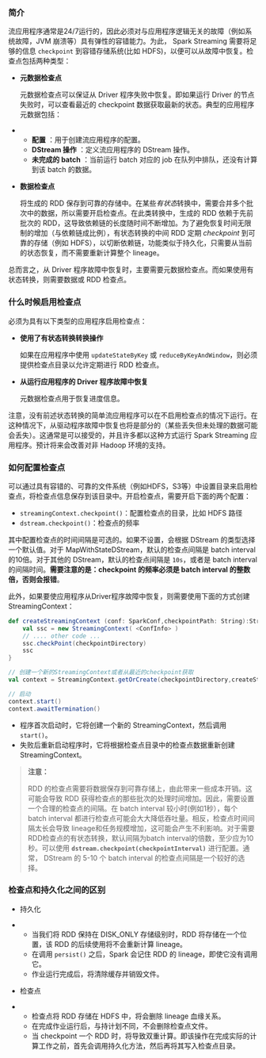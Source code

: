 ### 简介

流应用程序通常是24/7运行的，因此必须对与应用程序逻辑无关的故障（例如系统故障，JVM 崩溃等）具有弹性的容错能力。为此， Spark Streaming 需要将足够的信息 `checkpoint` 到容错存储系统(比如 HDFS)，以便可以从故障中恢复。检查点包括两种类型：

- **元数据检查点**

  元数据检查点可以保证从 Driver 程序失败中恢复。即如果运行 Driver 的节点失败时，可以查看最近的 checkpoint 数据获取最新的状态。典型的应用程序元数据包括：

- - **配置** ：用于创建流应用程序的配置。
  - **DStream 操作** ：定义流应用程序的 DStream 操作。
  - **未完成的 batch** ：当前运行 batch 对应的 job 在队列中排队，还没有计算到该 batch 的数据。

- **数据检查点**

  将生成的 RDD 保存到可靠的存储中。在某些*有状态*转换中，需要合并多个批次中的数据，所以需要开启检查点。在此类转换中，生成的 RDD 依赖于先前批次的 RDD，这导致依赖链的长度随时间不断增加。为了避免恢复时间无限制的增加（与依赖链成比例），有状态转换的中间 RDD 定期 *checkpoint* 到可靠的存储（例如 HDFS），以切断依赖链，功能类似于持久化，只需要从当前的状态恢复，而不需要重新计算整个 lineage。

总而言之，从 Driver 程序故障中恢复时，主要需要元数据检查点。而如果使用有状态转换，则需要数据或 RDD 检查点。

### 什么时候启用检查点

必须为具有以下类型的应用程序启用检查点：

- **使用了有状态转换转换操作**

  如果在应用程序中使用 `updateStateByKey` 或 `reduceByKeyAndWindow`，则必须提供检查点目录以允许定期进行 RDD 检查点。

- **从运行应用程序的 Driver 程序故障中恢复**

  元数据检查点用于恢复进度信息。

注意，没有前述状态转换的简单流应用程序可以在不启用检查点的情况下运行。在这种情况下，从驱动程序故障中恢复也将是部分的（某些丢失但未处理的数据可能会丢失）。这通常是可以接受的，并且许多都以这种方式运行 Spark Streaming 应用程序。预计将来会改善对非 Hadoop 环境的支持。

### 如何配置检查点

可以通过具有容错的、可靠的文件系统（例如HDFS，S3等）中设置目录来启用检查点，将检查点信息保存到该目录中。开启检查点，需要开启下面的两个配置：

- `streamingContext.checkpoint()`：配置检查点的目录，比如 HDFS 路径
- `dstream.checkpoint()`：检查点的频率

其中配置检查点的时间间隔是可选的。如果不设置，会根据 DStream 的类型选择一个默认值。对于 MapWithStateDStream，默认的检查点间隔是 batch interval 的10倍。对于其他的 DStream，默认的检查点间隔是 `10s`，或者是 batch interval 的间隔时间。**需要注意的是：checkpoint 的频率必须是 batch interval 的整数倍，否则会报错**。

此外，如果要使应用程序从Driver程序故障中恢复，则需要使用下面的方式创建StreamingContext：

```scala
def createStreamingContext (conf: SparkConf,checkpointPath: String):StreamingContext = {
    val ssc = new StreamingContext( <ConfInfo> )
    // .... other code ...
    ssc.checkPoint(checkpointDirectory)
    ssc
}

// 创建一个新的StreamingContext或者从最近的checkpoint获取
val context = StreamingContext.getOrCreate(checkpointDirectory,createStreamingContext _)

// 启动
context.start()
context.awaitTermination()
```

- 程序首次启动时，它将创建一个新的 StreamingContext，然后调用 `start()`。
- 失败后重新启动程序时，它将根据检查点目录中的检查点数据重新创建 StreamingContext。

> **注意：**
>
> RDD 的检查点需要将数据保存到可靠存储上，由此带来一些成本开销。这可能会导致 RDD 获得检查点的那些批次的处理时间增加。因此，需要设置一个合理的检查点的间隔。在 batch interval 较小时(例如1秒），每个 batch interval 都进行检查点可能会大大降低吞吐量。相反，检查点时间间隔太长会导致 lineage和任务规模增加，这可能会产生不利影响。对于需要RDD检查点的有状态转换，默认间隔为batch interval的倍数，至少应为10秒。可以使用 **`dstream.checkpoint(checkpointInterval)`** 进行配置。通常， DStream 的 5-10 个 batch interval 的检查点间隔是一个较好的选择。

### 检查点和持久化之间的区别

- 持久化

- - 当我们将 RDD 保持在 DISK_ONLY 存储级别时，RDD 将存储在一个位置，该 RDD 的后续使用将不会重新计算 lineage。
  - 在调用 `persist()` 之后，Spark 会记住 RDD 的 lineage，即使它没有调用它。
  - 作业运行完成后，将清除缓存并销毁文件。

- 检查点

- - 检查点将 RDD 存储在 HDFS 中，将会删除 lineage 血缘关系。
  - 在完成作业运行后，与持计划不同，不会删除检查点文件。
  - 当 checkpoint 一个 RDD 时，将导致双重计算。即该操作在完成实际的计算工作之前，首先会调用持久化方法，然后再将其写入检查点目录。